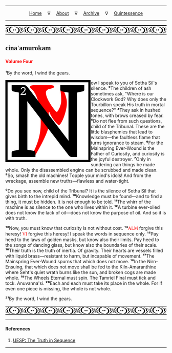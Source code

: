 
---

<!--- Local CSS Font Loading -->

<style>
@font-face {
    font-family: HayghinDaedric;
    src: url('../../../../../assets/fonts/ttf/HayghinDaedric.ttf') format('truetype');
    font-weight: medium;
    font-style: normal;
}
</style>

<!--- Jekyll Page Links -->

<center>
<a href="../../../../../index.html">Home</a>
&emsp;&nabla;&emsp;
<a href="../../../../about/index.html">About</a>
&emsp;&nabla;&emsp;
<a href="../../../../archive/index.html">Archive</a>
&emsp;&nabla;&emsp;
<a href="../../../index.html">Quintessence</a>
</center>

<!--- Markdown Body Below: -->

---

<img align="center" alt="Bordering" src="../../../../../assets/images/symbols/velothi_pattern_long_by_lukkar.svg">

## <span style="font-family:HayghinDaedric">cina'amurokam</Span>

#### <span style="color:red">Volume Four</Span>

<b>&sup1;</b>By the word, I wind the gears.

<img align="left" alt="N" src="../../../project/resources/initials/svg/sequence/letter_n.svg">ow I speak to you of Sotha Sil's silence.
<b>&sup3;</b>The children of ash sometimes ask, "Where is our Clockwork God? Why does only the Tourbillon speak His truth in mortal sequence?"
<b>&#8308;</b>They ask in hushed tones, with brows creased by fear.
<b>&#8309;</b>Do not flee from such questions, child of the Tribunal. These are the little blasphemies that lead to wisdom&mdash;the faultless flame that turns ignorance to steam.
<b>&#8310;</b>For the Mainspring Ever-Wound is the Father of Curiosity, and curiosity is the joyful destroyer.
<b>&#8311;</b>Only in sundering can things be made whole. Only the disassembled engine can be scrubbed and made clean.
<b>&#8312;</b>So, smash the old machines! Topple your mind's idols! And from the wreckage, assemble new truths&mdash;flawless and water-tight.

<b>&#8313;</b>Do you see now, child of the Tribunal? It is the silence of Sotha Sil that gives birth to the intrepid mind.
<b>&sup1;&#8304;</b>Knowledge must be found&mdash;and to find a thing, it must be hidden. It is not enough to be told.
<b>&sup1;&sup1;</b>The whirr of the machine is as silence to the one who lives within it.
<b>&sup1;&sup2;</b>A turbine ever-oiled does not know the lack of oil&mdash;does not know the purpose of oil. And so it is with truth.

<b>&sup1;&sup3;</b>Now, you must know that curiosity is not without cost.
<b>&sup1;&#8308;</b><span style="font-family:HayghinDaedric;color:red">ALM</span>
forgive this heresy!
<span style="font-family:HayghinDaedric;color:red">VI</span>
forgive this heresy! I speak the words in sequence only.
<b>&sup1;&#8309;</b>Pay heed to the laws of golden masks, but know also their limits. Pay heed to the songs of dancing glass, but know also the boundaries of their scale.
<b>&sup1;&#8310;</b>Their truth is the truth of inertia. Of gravity. Their hearts are vessels filled with liquid brass&mdash;resistant to harm, but incapable of movement.
<b>&sup1;&#8311;</b>The Mainspring Ever-Wound spurns that which does not move.
<b>&sup1;&#8312;</b>In the Nirn-Ensuing, that which does not move shall be fed to the Kiln-Amaranthine where Seht's quiet wrath burns like the sun, and broken cogs are made whole.
<b>&sup1;&#8313;</b>The Wheels Eternal must spin. The Tamriel Final must tick and tock. Anuvanna'si.
<b>&sup2;&#8304;</b>Each and each must take its place in the whole. For if even one piece is missing, the whole is not whole.

<b>&sup2;&sup1;</b>By the word, I wind the gears.

<img align="center" alt="Bordering" src="../../../../../assets/images/symbols/velothi_pattern_long_by_lukkar.svg">

---

#### References

1. [UESP: The Truth in Sequence][1]

[1]: https://en.uesp.net/wiki/Online:The_Truth_in_Sequence:_Volume_4

---
